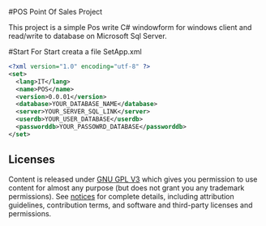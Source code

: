 ﻿#POS Point Of Sales Project 

This project is a simple Pos write C# windowform for windows client and read/write to database on Microsoft Sql Server.

#Start
For Start creata a file SetApp.xml

```xml
<?xml version="1.0" encoding="utf-8" ?>
<set>
  <lang>IT</lang>
  <name>POS</name>
  <version>0.0.01</version>
  <database>YOUR_DATABASE_NAME</database>
  <server>YOUR_SERVER_SQL_LINK</server>
  <userdb>YOUR_USER_DATABASE</userdb>
  <passworddb>YOUR_PASSOWRD_DATABASE</passworddb>
</set>

```

## Licenses

Content is released under [GNU GPL V3](https://www.gnu.org/licenses/gpl-3.0.html) which gives you permission to use content for almost any purpose (but does not grant you any trademark permissions). See [notices](notices.md) for complete details, including attribution guidelines, contribution terms, and software and third-party licenses and permissions.